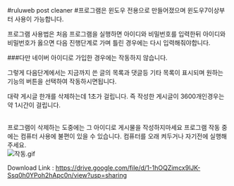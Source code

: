 #ruluweb post cleaner
#프로그램은 윈도우 전용으로 만들어졌으며 윈도우7이상부터 사용이 가능합니다.

프로그램 사용법은
처음 프로그램을 실행하면 아이디와 비밀번호를 입력한뒤 아이디와 비밀번호가 옳으면 다음 진행단계로 가며 틀린 경우에는 다시 입력해줘야합니다.

###다만 네이버 아이디로 가입한 경우에는 작동하지 않습니다.

그렇게 다음단계에서는 지금까지 쓴 글의 목록과 댓글등 기타 목록이 표시되며 원하는 기능의 버튼을 선택하여 작동하시면됩니다.

대략 게시글 한개를 삭제하는데 1초가 걸립니다. 즉 작성한 게시글이 3600개인경우는 약 1시간이 걸립니다.

<br>프로그램이 삭제하는 도중에는 그 아이디로 게시물을 작성하지마세요 프로그램 작동 중에는 컴퓨터 사용에 불편이 있을 수 있습니다. 컴퓨터를 오래 켜두거나 자기전에 실행해주세요.</br>
<img src="http://i2.ruliweb.com/ori/17/01/19/159b57c3b7f19d5e2.gif" alt="작동.gif">

Download Link : https://drive.google.com/file/d/1-1hOQZimcx9lJK-Ssq0h0YPoh2hApc0n/view?usp=sharing
